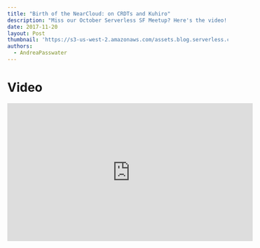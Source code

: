 ```yaml
---
title: "Birth of the NearCloud: on CRDTs and Kuhiro"
description: "Miss our October Serverless SF Meetup? Here's the video! Learn all about CRDTs from the founder of Kuhiro, Russell Sullivan."
date: 2017-11-20
layout: Post
thumbnail: 'https://s3-us-west-2.amazonaws.com/assets.blog.serverless.com/sls-usergroup.png'
authors:
  - AndreaPasswater
---
```


# Video

<iframe width="560" height="315" src="https://www.youtube.com/embed/B-qNGytPOEU" frameborder="0" allowfullscreen></iframe>
